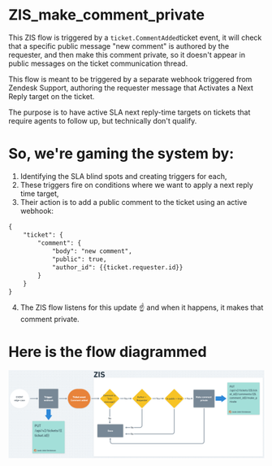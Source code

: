 # ZIS_make_comment_private
This ZIS flow is triggered by a `ticket.CommentAdded`ticket event, it will check that a specific public message "new comment" is authored by the requester, and then make this comment private, so it doesn't appear in public messages on the ticket communication thread. 

This flow is meant to be triggered by a separate webhook triggered from Zendesk Support, authoring the requester message that Activates a Next Reply target on the ticket.

The purpose is to have active SLA next reply-time targets on tickets that require agents to follow up, but technically don't qualify.

# So, we're gaming the system by:

1. Identifying the SLA blind spots and creating triggers for each,
2. These triggers fire on conditions where we want to apply a next reply time target,
3. Their action is to add a public comment to the ticket using an active webhook:
```
{
    "ticket": {
        "comment": {
            "body": "new comment",
			"public": true,
            "author_id": {{ticket.requester.id}}
        }
    }
}
```
4. The ZIS flow listens for this update ☝ and when it happens, it makes that comment private.

# Here is the flow diagrammed

![](https://raw.githubusercontent.com/jjohst/ZIS_make_comment_private/d40fe5a08ce967f19111b066f8f9fd85dd61036f/image.png)
